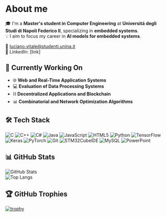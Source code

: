#  About me

🎓 I'm a **Master's student in Computer Engineering** at **Università degli Studi di Napoli Federico II**, specializing in **embedded systems**.  
💡 I aim to focus my career in **AI models for embedded systems**.

📧 luciano.vitale@studenti.unina.it  
💼 LinkedIn: [link] 


## 🌱 Currently Working On
- 🌐 **Web and Real-Time Application Systems**  
- 💻 **Evaluation of Data Processing Systems**  
- ⛓️ **Decentralized Applications and Blockchain**  
- 📊 **Combinatorial and Network Optimization Algorithms**


## 🛠️ Tech Stack
![C](https://img.shields.io/badge/-C-00599C?logo=c&logoColor=white&style=flat)
![C++](https://img.shields.io/badge/-C++-00599C?logo=cplusplus&logoColor=white&style=flat)
![C#](https://img.shields.io/badge/-C%23-239120?logo=c-sharp&logoColor=white&style=flat)
![Java](https://img.shields.io/badge/-Java-007396?logo=java&logoColor=white&style=flat)
![JavaScript](https://img.shields.io/badge/-JavaScript-F7DF1E?logo=javascript&logoColor=black&style=flat)
![HTML5](https://img.shields.io/badge/-HTML5-E34F26?logo=html5&logoColor=white&style=flat)
![Python](https://img.shields.io/badge/-Python-3776AB?logo=python&logoColor=white&style=flat)
![TensorFlow](https://img.shields.io/badge/-TensorFlow-FF6F00?logo=tensorflow&logoColor=white&style=flat)
![Keras](https://img.shields.io/badge/-Keras-D00000?logo=keras&logoColor=white&style=flat)
![PyTorch](https://img.shields.io/badge/-PyTorch-EE4C2C?logo=pytorch&logoColor=white&style=flat)
![Git](https://img.shields.io/badge/-Git-F05032?logo=git&logoColor=white&style=flat)
![STM32CubeIDE](https://img.shields.io/badge/-STM32CubeIDE-0072C6?style=flat)
![MySQL](https://img.shields.io/badge/-MySQL-4479A1?logo=mysql&logoColor=white&style=flat)
![PowerPoint](https://img.shields.io/badge/-PowerPoint-D24726?logo=microsoft-powerpoint&logoColor=white&style=flat)


## 📊 GitHub Stats

![GitHub Stats](https://github-readme-stats.vercel.app/api?username=llucianov&show_icons=true&theme=tokyonight)  
![Top Langs](https://github-readme-stats.vercel.app/api/top-langs/?username=llucianov&layout=compact&theme=tokyonight)  

## 🏆 GitHub Trophies

[![trophy](https://github-profile-trophy.vercel.app/?username=llucianov&theme=tokyonight&row=1&column=7)](https://github.com/ryo-ma/github-profile-trophy)


 

